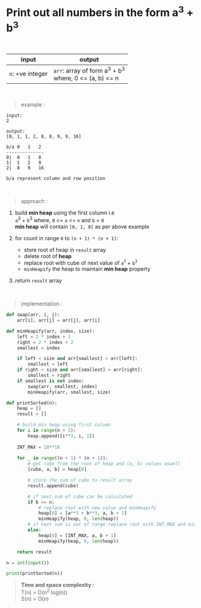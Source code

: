 # Print out all numbers in the form a<sup>3</sup> + b<sup>3</sup>

<br>

| input | output |
| --- | --- |
| `n`: +ve integer | `arr`: array of form a<sup>3</sup> + b<sup>3</sup> <br> where, 0 <= (a, b) <= n |

<br>

> example :

```
input:
2

output:
[0, 1, 1, 2, 8, 8, 9, 9, 16]
```


```
b/a 0   1   2
--------------    
0|  0   1   8
1|  1   2   9
2|  8   9   16

b/a represent column and row position
```

<br>

> approach :

1. build **min heap** using the first column i.e
    <br>`a`<sup>3</sup> + `b`<sup>3</sup> where, `0` <= `a` <= `n` and `b` = `0`
    <br> **min heap** will contain `[0, 1, 8]` as per above example

2. for count in range `0` to `(n + 1) * (n + 1)`:
    * store root of heap in `result` array
    * delete root of **heap**
    * replace root with cube of next value of `a`<sup>`3`</sup> + `b`<sup>`3`</sup>
    * `minHeapify` the heap to maintain **min heap** property

3. return `result` array

<br>

> implementation :

```python
def swap(arr, i, j):
    arr[i], arr[j] = arr[j], arr[i]

def minHeapify(arr, index, size):
    left = 2 * index + 1
    right = 2 * index + 2
    smallest = index

    if left < size and arr[smallest] > arr[left]:
        smallest = left
    if right < size and arr[smallest] > arr[right]:
        smallest = right
    if smallest is not index:
        swap(arr, smallest, index)
        minHeapify(arr, smallest, size)

def printSorted(n):
    heap = []
    result = []

    # build min heap using first column 
    for i in range(n + 1):
        heap.append([i**3, i, 1])
    
    INT_MAX = 10**18
    
    for _ in range((n + 1) * (n + 1)):
        # get cube from the root of heap and (a, b) values aswell
        [cube, a, b] = heap[0]

        # store the sum of cube to result array
        result.append(cube)

        # if next sum of cube can be calculated
        if b <= n:
            # replace root with new value and minHeapify
            heap[0] = [a**3 + b**3, a, b + 1]
            minHeapify(heap, 0, len(heap))
        # if next sum is out of range replace root with INT_MAX and minHeapify 
        else:
            heap[0] = [INT_MAX, a, b + 1]
            minHeapify(heap, 0, len(heap))

    return result

n = int(input())

print(printSorted(n))
```

> **Time and space complexity :**
<br>T(n) = O(n<sup>2</sup> log(n))
<br>S(n) = O(n)